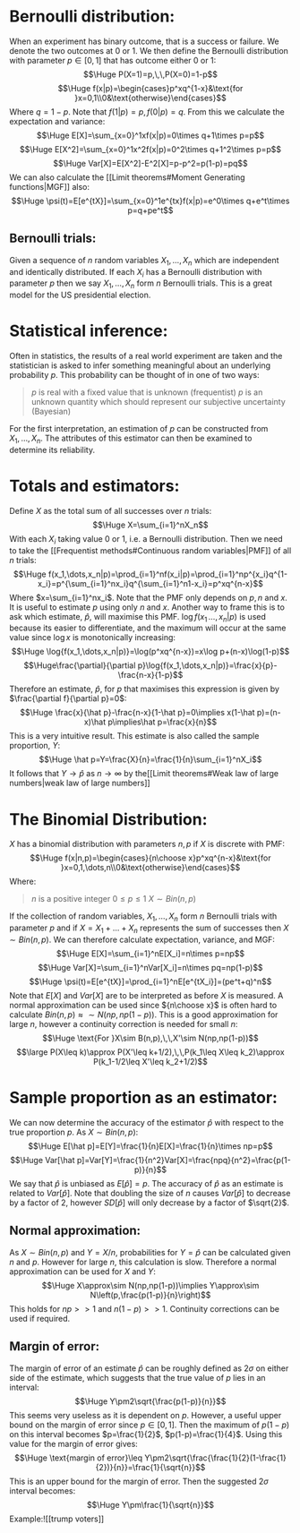 # Bernoulli distribution:

When an experiment has binary outcome, that is a success or failure. We denote the two outcomes at $0$ or $1$. We then define the Bernoulli distribution with parameter $p\in[0,1]$ that has outcome either $0$ or $1$:$$\Huge P(X=1)=p,\,\,P(X=0)=1-p$$$$\Huge f(x|p)=\begin{cases}p^xq^{1-x}&\text{for }x=0,1\\0&\text{otherwise}\end{cases}$$Where $q=1-p$. Note that $f(1|p)=p,\,f(0|p)=q$. From this we calculate the expectation and variance:$$\Huge E[X]=\sum_{x=0}^1xf(x|p)=0\times q+1\times p=p$$$$\Huge E[X^2]=\sum_{x=0}^1x^2f(x|p)=0^2\times q+1^2\times p=p$$$$\Huge Var[X]=E[X^2]-E^2[X]=p-p^2=p(1-p)=pq$$We can also calculate the [[Limit theorems#Moment Generating functions|MGF]] also:$$\Huge \psi(t)=E[e^{tX}]=\sum_{x=0}^1e^{tx}f(x|p)=e^0\times q+e^t\times p=q+pe^t$$
## Bernoulli trials:
Given a sequence of $n$ random variables $X_1,\dots,X_n$ which are independent and identically distributed. If each $X_i$ has a Bernoulli distribution with parameter $p$ then we say $X_1,\dots,X_n$ form $n$ Bernoulli trials. This is a great model for the US presidential election.

# Statistical inference:

Often in statistics, the results of a real world experiment are taken and the statistician is asked to infer something meaningful about an underlying probability $p$. This probability can be thought of in one of two ways:
>$p$ is real with a fixed value that is unknown (frequentist)
>$p$ is an unknown quantity which should represent our subjective uncertainty (Bayesian)

For the first interpretation, an estimation of $p$ can be constructed from $X_1,\dots,X_n$. The attributes of this estimator can then be examined to determine its reliability.

# Totals and estimators:

Define $X$ as the total sum of all successes over $n$ trials:$$\Huge X=\sum_{i=1}^nX_n$$With each $X_i$ taking value $0$ or $1$, i.e. a Bernoulli distribution. Then we need to take the [[Frequentist methods#Continuous random variables|PMF]] of all $n$ trials:$$\Huge f(x_1,\dots,x_n|p)=\prod_{i=1}^nf(x_i|p)=\prod_{i=1}^np^{x_i}q^{1-x_i}=p^{\sum_{i=1}^nx_i}q^{\sum_{i=1}^n1-x_i}=p^xq^{n-x}$$Where $x=\sum_{i=1}^nx_i$. Note that the PMF only depends on $p,n$ and $x$. It is useful to estimate $p$ using only $n$ and $x$. Another way to frame this is to ask which estimate, $\hat p$, will maximise this PMF. $\log{f(x_1\,\dots,x_n|p)}$ is used because its easier to differentiate, and the maximum will occur at the same value since $\log x$ is monotonically increasing:$$\Huge \log{f(x_1,\dots,x_n|p)}=\log(p^xq^{n-x})=x\log p+(n-x)\log(1-p)$$$$\Huge\frac{\partial}{\partial p}\log{f(x_1,\dots,x_n|p)}=\frac{x}{p}-\frac{n-x}{1-p}$$Therefore an estimate, $\hat p$, for $p$ that maximises this expression is given by $\frac{\partial f}{\partial p}=0$:$$\Huge \frac{x}{\hat p}-\frac{n-x}{1-\hat p}=0\implies x(1-\hat p)=(n-x)\hat p\implies\hat p=\frac{x}{n}$$This is a very intuitive result. This estimate is also called the sample proportion, $Y$:$$\Huge \hat p=Y=\frac{X}{n}=\frac{1}{n}\sum_{i=1}^nX_i$$It follows that $Y\to\hat p$ as $n\to\infty$ by the[[Limit theorems#Weak law of large numbers|weak law of large numbers]] 

# The Binomial Distribution:

$X$ has a binomial distribution with parameters $n,p$ if $X$ is discrete with PMF:$$\Huge f(x|n,p)=\begin{cases}{n\choose x}p^xq^{n-x}&\text{for }x=0,1,\dots,n\\0&\text{otherwise}\end{cases}$$Where:
>$n$ is a positive integer
>$0\leq p\leq 1$
>$X\sim Bin(n,p)$

If the collection of random variables, $X_1,\dots,X_n$ form $n$ Bernoulli trials with parameter $p$ and if $X=X_1+\dots+X_n$ represents the sum of successes then $X\sim Bin(n,p)$. We can therefore calculate expectation, variance, and MGF:$$\Huge E[X]=\sum_{i=1}^nE[X_i]=n\times p=np$$$$\Huge Var[X]=\sum_{i=1}^nVar[X_i]=n\times pq=np(1-p)$$$$\Huge \psi(t)=E[e^{tX}]=\prod_{i=1}^nE[e^{tX_i}]=(pe^t+q)^n$$Note that $E[X]$ and $Var[X]$ are to be interpreted as before $X$ is measured. A normal approximation can be used since ${n\choose x}$ is often hard to calculate $Bin(n,p)\approx\sim N(np,np(1-p))$. This is a good approximation for large $n$, however a continuity correction is needed for small $n$:$$\Huge \text{For }X\sim B(n,p),\,\,X'\sim N(np,np(1-p))$$$$\large P(X\leq k)\approx P(X'\leq k+1/2),\,\,P(k_1\leq X\leq k_2)\approx P(k_1-1/2\leq X'\leq k_2+1/2)$$
# Sample proportion as an estimator:

We can now determine the accuracy of the estimator $\hat p$ with respect to the true proportion $p$. As $X\sim Bin(n,p)$:$$\Huge E[\hat p]=E[Y]=\frac{1}{n}E[X]=\frac{1}{n}\times np=p$$$$\Huge Var[\hat p]=Var[Y]=\frac{1}{n^2}Var[X]=\frac{npq}{n^2}=\frac{p(1-p)}{n}$$We say that $\hat p$ is unbiased as $E[\hat p]=p$. The accuracy of $\hat p$ as an estimate is related to $Var[\hat p]$. Note that doubling the size of $n$ causes $Var[\hat p]$ to decrease by a factor of $2$, however $SD[\hat p]$ will only decrease by a factor of $\sqrt{2}$.

## Normal approximation:
As $X\sim Bin(n,p)$ and $Y=X/n$, probabilities for $Y=\hat p$ can be calculated given $n$ and $p$. However for large $n$, this calculation is slow. Therefore a normal approximation can be used for $X$ and $Y$:$$\Huge X\approx\sim N(np,np(1-p))\implies Y\approx\sim N\left(p,\frac{p(1-p)}{n}\right)$$This holds for $np>>1$ and $n(1-p)>>1$. Continuity corrections can be used if required.

## Margin of error:
The margin of error of an estimate $\hat p$ can be roughly defined as $2\sigma$ on either side of the estimate, which suggests that the true value of $p$ lies in an interval:$$\Huge Y\pm2\sqrt{\frac{p(1-p)}{n}}$$This seems very useless as it is dependent on $p$. However, a useful upper bound on the margin of error since $p\in[0,1]$. Then the maximum of $p(1-p)$ on this interval becomes $p=\frac{1}{2}$, $p(1-p)=\frac{1}{4}$. Using this value for the margin of error gives:$$\Huge \text{margin of error}\leq Y\pm2\sqrt{\frac{\frac{1}{2}(1-\frac{1}{2})}{n}}=\frac{1}{\sqrt{n}}$$This is an upper bound for the margin of error. Then the suggested $2\sigma$ interval becomes:$$\Huge Y\pm\frac{1}{\sqrt{n}}$$Example:![[trump voters]]